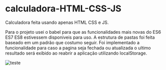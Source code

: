 # calculadora-HTML-CSS-JS

Calculadora feita usando apenas HTML CSS e JS.

Para o projeto usei o babel para que as funcionalidades mais novas do ES6 ES7 ES8 estivessem disponiveis para uso.
A estrutura de pastas foi feita baseado em um padrão que costumo seguir.
Foi implementado a funcionalidade para caso a pagina seja fechada ou atualizada o ultimo resultado será exibido ao reabrir a aplicação utilizando localStorage.


![teste](https://user-images.githubusercontent.com/57183050/95006168-b227ea80-05d7-11eb-903e-e7b8695435e5.gif)
